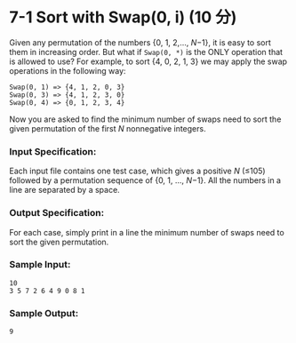 # 7-1 Sort with Swap(0, i) (10 分)

Given any permutation of the numbers {0, 1, 2,..., *N*−1}, it is easy to sort them in increasing order. But what if `Swap(0, *)` is the ONLY operation that is allowed to use? For example, to sort {4, 0, 2, 1, 3} we may apply the swap operations in the following way:

```
Swap(0, 1) => {4, 1, 2, 0, 3}
Swap(0, 3) => {4, 1, 2, 3, 0}
Swap(0, 4) => {0, 1, 2, 3, 4}
```

Now you are asked to find the minimum number of swaps need to sort the given permutation of the first *N* nonnegative integers.

### Input Specification:

Each input file contains one test case, which gives a positive *N* (≤105) followed by a permutation sequence of {0, 1, ..., *N*−1}. All the numbers in a line are separated by a space.

### Output Specification:

For each case, simply print in a line the minimum number of swaps need to sort the given permutation.

### Sample Input:

```in
10
3 5 7 2 6 4 9 0 8 1
```

### Sample Output:

```out
9
```